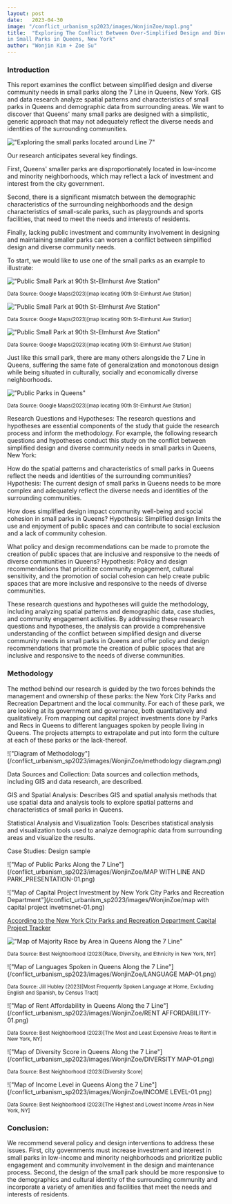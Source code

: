 ```yaml
---
layout: post
date:   2023-04-30
image: "/conflict_urbanism_sp2023/images/WonjinZoe/map1.png"
title:  "Exploring The Conflict Between Over-Simplified Design and Diverse Community Needs 
in Small Parks in Queens, New York"
author: "Wonjin Kim + Zoe Su"
---
```


### Introduction

This report examines the conflict between simplified design and diverse community needs in small parks along the 7 Line in Queens, New York. GIS and data research analyze spatial patterns and characteristics of small parks in Queens and demographic data from surrounding areas. We want to discover that Queens' many small parks are designed with a simplistic, generic approach that may not adequately reflect the diverse needs and identities of the surrounding communities.
 
 
!["Exploring the small parks located around Line 7"](/conflict_urbanism_sp2023/images/WonjinZoe/map2.png)

Our research anticipates several key findings. 


First, Queens' smaller parks are disproportionately located in low-income and minority neighborhoods, which may reflect a lack of investment and interest from the city government. 


Second, there is a significant mismatch between the demographic characteristics of the surrounding neighborhoods and the design characteristics of small-scale parks, such as playgrounds and sports facilities, that need to meet the needs and interests of residents. 


Finally, lacking public investment and community involvement in designing and maintaining smaller parks can worsen a conflict between simplified design and diverse community needs. 



To start, we would like to use one of the small parks as an example to illustrate:

!["Public Small Park at 90th St-Elmhurst Ave Station"](/conflict_urbanism_sp2023/images/WonjinZoe/Untitled-3.jpg)

<sub>Data Source: Google Maps(2023)[map locating 90th St-Elmhurst Ave Station] </sub>


!["Public Small Park at 90th St-Elmhurst Ave Station"](/conflict_urbanism_sp2023/images/WonjinZoe/map4.jpg)

<sub>Data Source: Google Maps(2023)[map locating 90th St-Elmhurst Ave Station] </sub>


!["Public Small Park at 90th St-Elmhurst Ave Station"](/conflict_urbanism_sp2023/images/WonjinZoe/map5.jpg)

<sub>Data Source: Google Maps(2023)[map locating 90th St-Elmhurst Ave Station] </sub>


Just like this small park, there are many others alongside the 7 Line in Queens, suffering the same fate of generalization and monotonous design while being situated in culturally, socially and economically diverse neighborhoods. 

!["Public Parks in Queens"](/conflict_urbanism_sp2023/images/WonjinZoe/map.jpg)

<sub>Data Source: Google Maps(2023)[map locating 90th St-Elmhurst Ave Station] </sub>



Research Questions and Hypotheses: 
The research questions and hypotheses are essential components of the study that guide the research process and inform the methodology. For example, the following research questions and hypotheses conduct this study on the conflict between simplified design and diverse community needs in small parks in Queens, New York:

How do the spatial patterns and characteristics of small parks in Queens reflect the needs and identities of the surrounding communities?
Hypothesis: The current design of small parks in Queens needs to be more complex and adequately reflect the diverse needs and identities of the surrounding communities.

How does simplified design impact community well-being and social cohesion in small parks in Queens?
Hypothesis: Simplified design limits the use and enjoyment of public spaces and can contribute to social exclusion and a lack of community cohesion.

What policy and design recommendations can be made to promote the creation of public spaces that are inclusive and responsive to the needs of diverse communities in Queens?
Hypothesis: Policy and design recommendations that prioritize community engagement, cultural sensitivity, and the promotion of social cohesion can help create public spaces that are more inclusive and responsive to the needs of diverse communities.

These research questions and hypotheses will guide the methodology, including analyzing spatial patterns and demographic data, case studies, and community engagement activities. By addressing these research questions and hypotheses, the analysis can provide a comprehensive understanding of the conflict between simplified design and diverse community needs in small parks in Queens and offer policy and design recommendations that promote the creation of public spaces that are inclusive and responsive to the needs of diverse communities.


### Methodology


The method behind our research is guided by the two forces behinds the management and ownership of these parks: the New York City Parks and Recreation Department and the local community. For each of these park, we are looking at its government and governance, both quantitatively and qualitatively. From mapping out capital project investments done by Parks and Recs in Queens to different languages spoken by people living in Queens. The projects attempts to extrapolate and put into form the culture at each of these parks or the lack-thereof. 


!["Diagram of Methodology"](/conflict_urbanism_sp2023/images/WonjinZoe/methodology diagram.png)


Data Sources and Collection: Data sources and collection methods, including GIS and data research, are described. 

GIS and Spatial Analysis: Describes GIS and spatial analysis methods that use spatial data and analysis tools to explore spatial patterns and characteristics of small parks in Queens. 

Statistical Analysis and Visualization Tools: Describes statistical analysis and visualization tools used to analyze demographic data from surrounding areas and visualize the results.

Case Studies: Design sample



!["Map of Public Parks Along the 7 Line"](/conflict_urbanism_sp2023/images/WonjinZoe/MAP WITH LINE AND PARK_PRESENTATION-01.png)


!["Map of Capital Project Investment by New York City Parks and Recreation Department"](/conflict_urbanism_sp2023/images/WonjinZoe/map with capital project invetmsnet-01.png)



[According to the New York City Parks and Recreation Department Capital Project Tracker](https://www.nycgovparks.org/planning-and-building/capital-project-tracker#Queens/)



!["Map of Majority Race by Area in Queens Along the 7 Line"](/conflict_urbanism_sp2023/images/WonjinZoe/RACE-01-01.png)

<sub>Data Source: Best Neighborhood (2023)[Race, Diversity, and Ethnicity in New York, NY] </sub>


!["Map of Languages Spoken in Queens Along the 7 Line"](/conflict_urbanism_sp2023/images/WonjinZoe/LANGUAGE MAP-01.png)

<sub>Data Source: Jill Hubley (2023)[Most Frequently Spoken Language at Home, Excluding English and Spanish, by Census Tract] </sub>


!["Map of Rent Affordability in Queens Along the 7 Line"](/conflict_urbanism_sp2023/images/WonjinZoe/RENT AFFORDABILITY-01.png)

<sub>Data Source: Best Neighborhood (2023)[The Most and Least Expensive Areas to Rent in New York, NY] </sub>


!["Map of Diversity Score in Queens Along the 7 Line"](/conflict_urbanism_sp2023/images/WonjinZoe/DIVERSITY MAP-01.png)

<sub>Data Source: Best Neighborhood (2023)[Diversity Score] </sub>


!["Map of Income Level in Queens Along the 7 Line"](/conflict_urbanism_sp2023/images/WonjinZoe/INCOME LEVEL-01.png)

<sub>Data Source: Best Neighborhood (2023)[The Highest and Lowest Income Areas in New York, NY] </sub>


### Conclusion:
We recommend several policy and design interventions to address these issues. First, city governments must increase investment and interest in small parks in low-income and minority neighborhoods and prioritize public engagement and community involvement in the design and maintenance process. Second, the design of the small park should be more responsive to the demographics and cultural identity of the surrounding community and incorporate a variety of amenities and facilities that meet the needs and interests of residents. 


 
